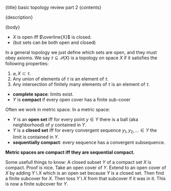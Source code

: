{title}
basic topology review part 2
{contents}

{description}

{body}

- $X$ is open iff $\overline{X}$ is closed.
- (but sets can be both open and closed)

In a general topology we just define which sets are open, and
they must obey axioms.
We say $\tau\subseteq \mathcal{P}(X)$ is a topology on space $X$ if it satisfies the following properties: 

1. $\varnothing, X \subset \tau$.
2. Any union of elements of $\tau$ is an element of $\tau$.
3. Any intersection of finitely many elements of $\tau$ is an element of $\tau$.

- **complete space**: limits exist.
- $Y$ is **compact** if every open cover has a finite sub-cover

Often we work in metric space.
In a metric space:

- $Y$ is an **open set** iff for every point $y\in Y$ there is a
    ball (aka neighborhood) of $y$ contained in $Y$.
- $Y$ is a **closed set** iff for every convergent sequence $y_1,y_2,\ldots \in Y$ the limit is contained in $Y$.
- **sequentially compact**: every sequence has a convergent
    subsequence.

**Metric spaces are compact iff they are sequential compact.**

Some usefull things to know:
A closed subset $Y$ of a compact set $X$ is compact.
Proof is nice. Take an open cover of $Y$. Extend to an open cover
of $X$ by adding $Y\setminus X$ which is an open set because
$Y$ is a closed set. Then find a finite subcover for $X$. 
Then toss $Y\setminus X$ from that subcover if it was in it. 
This is now a finite subcover for $Y$.



